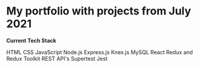 # My portfolio with projects from July 2021

**Current Tech Stack**

HTML
CSS
JavaScript
Node.js
Express.js
Knex.js
MySQL
React
Redux and Redux Toolkit
REST API's
Supertest
Jest



